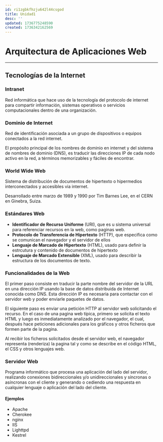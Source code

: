 ```yaml
---
id: ri1zgbkfhzju642l44csgod
title: Unidad1
desc: ''
updated: 1736775248590
created: 1736342162569
---
```

# Arquitectura de Aplicaciones Web
---
## Tecnologías de la Internet
### Intranet
Red informática que hace uso de la tecnología del protocolo de internet para compartir información, sistemas operativos o servicios computacionales dentro de una organización.

### Dominio de Internet
Red de identificación asociada a un grupo de dispositivos o equipos conectados a la red internet.

El propósito principal de los nombres de dominio en internet y del sistema de nombres de dominio (DNS), es traducir las direcciones IP de cada nodo activo en la red, a términos memorizables y fáciles de encontrar.

### World Wide Web
Sistema de distribución de documentos de hipertexto o hipermedios interconectados y accesibles via internet.

Desarrollado entre marzo de 1989 y 1990 por Tim Barnes Lee, en el CERN en Ginebra, Suiza.

### Estándares Web
-  **Identificador de Recurso Uniforme** (URI), que es u sistema universal para referenciar recursos en la web, como paginas web.
-  **Protocolo de Transferencia de Hipertexto** (HTTP), que especifica como se comunican el navegador y el servidor de ellos
-  **Lenguaje de Marcado de Hipertexto** (HTML), usado para definir la estrcutura y contenido de documentos de hipertexto
-  **Lenguaje de Marcado Extensible** (XML), usado para describir la estructura de los documentos de texto.

### Funcionalidades de la Web
El primer paso consiste en traducir la parte nombre del servidor de la URL en una dirección IP usando la base de datos distribuida de Internet conocida como DNS. Esta dirección IP es necesaria para contactar con el servidor web y poder enviarle paquetes de datos.

El siguiente paso es enviar una petición HTTP al servidor web solicitando  el recurso. En el caso de una pagina web típica, primero se solicita el texto HTML y luego es inmediatamente analizado por el navegador, el cual, después hace peticiones adicionales para los gráficos y otros ficheros que formen parte de la pagina.

Al recibir los ficheros solicitados desde el servidor web, el navegador representa (renderiza) la pagina tal y como se describe en el código HTML, el CSS y otros lenguajes web.

### Servidor Web
Programa informático que procesa una aplicación del lado del servidor, realizando conexiones bidireccionales y/o unidireccionales y síncronas o asíncronas con el cliente y generando o cediendo una respuesta en cualquier lenguaje o aplicación del lado del cliente.

#### Ejemplos
- Apache
- Cherokee
- nginx
- IIS
- Lighttpd
- Kestrel

